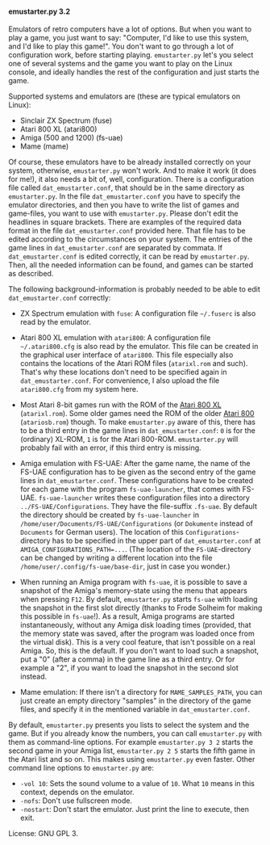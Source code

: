 #### emustarter.py 3.2

Emulators of retro computers have a lot of options. But when you want to play a game, you just want to say: "Computer, I'd like to use this system, and I'd like to play this game!". You don't want to go through a lot of configuration work, before starting playing.
`emustarter.py` let's you select one of several systems and the game you want to play on the Linux console, and ideally handles the rest of the configuration and just starts the game. 

Supported systems and emulators are (these are typical emulators on Linux):

- Sinclair ZX Spectrum  (fuse)
- Atari 800 XL          (atari800)
- Amiga (500 and 1200)  (fs-uae)
- Mame                  (mame)

Of course, these emulators have to be already installed correctly on your system, otherwise, `emustarter.py` won't work.
And to make it work (it does for me!), it also needs a bit of, well, configuration.
There is a configuration file called `dat_emustarter.conf`, that should be in the same directory as `emustarter.py`. In the file `dat_emustarter.conf` you have to specify the emulator directories, and then you have to write the list of games and game-files, you want to use with `emustarter.py`. Please don't edit the headlines in square brackets. There are examples of the required data format in the file `dat_emustarter.conf` provided here. That file has to be edited according to the circumstances on your system. The entries of the game lines in `dat_emustarter.conf` are separated by commata.
If `dat_emustarter.conf` is edited correctly, it can be read by `emustarter.py`. Then, all the needed information can be found, and games can be started as described.

The following background-information is probably needed to be able to edit `dat_emustarter.conf` correctly:

- ZX Spectrum emulation with `fuse`: A configuration file `~/.fuserc` is also read by the emulator.

- Atari 800 XL emulation with `atari800`: A configuration file `~/.atari800.cfg` is also read by the emulator. This file can be created in the graphical user interface of `atari800`. This file especially also contains the locations of the Atari ROM files (`atarixl.rom` and such). That's why these locations don't need to be specified again in `dat_emustarter.conf`. For convenience, I also upload the file `atari800.cfg` from my system here.
- Most Atari 8-bit games run with the ROM of the [Atari 800 XL](https://upload.wikimedia.org/wikipedia/commons/b/bf/Atari-800XL.jpg) (`atarixl.rom`). Some older games need the ROM of the older [Atari 800](https://upload.wikimedia.org/wikipedia/commons/3/35/Atari_800.jpg) (`atariosb.rom`) though. To make `emustarter.py` aware of this, there has to be a third entry in the game lines in `dat_emustarter.conf`: `0` is for the (ordinary) XL-ROM, `1` is for the Atari 800-ROM. `emustarter.py` will probably fail with an error, if this third entry is missing.

- Amiga emulation with FS-UAE: After the game name, the name of the FS-UAE configuration has to be given as the second entry of the game lines in `dat_emustarter.conf`. These configurations have to be created for each game with the program `fs-uae-launcher`, that comes with FS-UAE. 
`fs-uae-launcher` writes these configuration files into a directory `../FS-UAE/Configurations`. They have the file-suffix `.fs-uae`. By default the directory should be created by `fs-uae-launcher` in `/home/user/Documents/FS-UAE/Configurations` (or `Dokumente` instead of `Documents` for German users). The location of this `Configurations`-directory has to be specified in the upper part of `dat_emustarter.conf` at `AMIGA_CONFIGURATIONS_PATH=...`. (The location of the `FS-UAE`-directory can be changed by writing a different location into the file `/home/user/.config/fs-uae/base-dir`, just in case you wonder.)
- When running an Amiga program with `fs-uae`, it is possible to save a snapshot of the Amiga's memory-state using the menu that appears when pressing `F12`. By default, `emustarter.py` starts `fs-uae` with loading the snapshot in the first slot directly (thanks to Frode Solheim for making this possible in `fs-uae`!). As a result, Amiga programs are started instantaneously, without any Amiga disk loading times (provided, that the memory state was saved, after the program was loaded once from the virtual disk). This is a very cool feature, that isn't possible on a real Amiga.
So, this is the default. If you don't want to load such a snapshot, put a "0" (after a comma) in the game line as a third entry. Or for example a "2", if you want to load the snapshot in the second slot instead.

- Mame emulation: If there isn't a directory for `MAME_SAMPLES_PATH`, you can just create an empty directory "samples" in the directory of the game files, and specify it in the mentioned variable in `dat_emustarter.conf`.

By default, `emustarter.py` presents you lists to select the system and the game. But if you already know the numbers, you can call `emustarter.py` with them as command-line options.
For example `emustarter.py 3 2` starts the second game in your Amiga list, `emustarter.py 2 5` starts the fifth game in the Atari list and so on. This makes using `emustarter.py` even faster.
Other command line options to `emustarter.py` are:

- `-vol 10`: Sets the sound volume to a value of `10`. What `10` means in this context, depends on the emulator.
- `-nofs`: Don't use fullscreen mode.
- `-nostart`: Don't start the emulator. Just print the line to execute, then exit.

License: GNU GPL 3.
